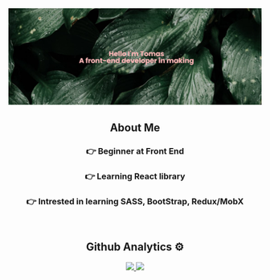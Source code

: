 <img src="https://github.com/tom-motiejunas/tom-motiejunas/blob/main/images/banner.png" title="Background image">

<p align="center">
<h2 align="center">About Me</h2>
<h3 align="center">👉 Beginner at Front End<br/> </h3>
<h3 align="center">👉 Learning React library<br/></h3>
<h3 align="center">👉 Intrested in learning SASS, BootStrap, Redux/MobX<br/></h3>
<br />
</p align="center">

<h2 align="center">Github Analytics ⚙</h2>

<p align="center">
<a href="https://github.com/tom-motiejunas">
  <img height="180em" src="https://github-readme-stats-eight-theta.vercel.app/api?username=tom-motiejunas&show_icons=true&theme=algolia&include_all_commits=true&count_private=true"/>
  <img height="180em" src="https://github-readme-stats-eight-theta.vercel.app/api/top-langs/?username=tom-motiejunas&layout=compact&langs_count=8&theme=algolia"/>
</a>
</p>
